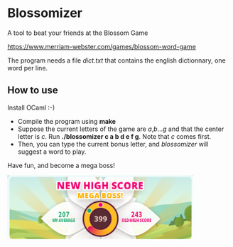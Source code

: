 # Blossomizer
A tool to beat your friends at the Blossom Game

https://www.merriam-webster.com/games/blossom-word-game

The program needs a file *dict.txt* that contains the english dictionnary, one word per line.

## How to use

Install OCaml :-)

- Compile the program using **make**
- Suppose the current letters of the game are *a*,*b*...*g* and that the center letter is *c*. Run **./blossomizer c a b d e f g**. Note that *c* comes first.
- Then, you can type the current bonus letter, and *blossomizer* will suggest a word to play.

Have fun, and become a mega boss!

![illustration](boss.png)
